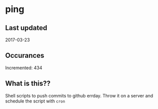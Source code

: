 # ping

## Last updated
2017-03-23

## Occurances
Incremented: 434

## What is this??
Shell scripts to push commits to github errday. Throw it on a server and schedule the script with `cron`



